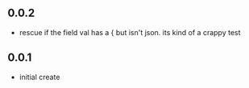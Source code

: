 ## 0.0.2
 - rescue if the field val has a { but isn't json.  its kind of a crappy test

## 0.0.1
 - initial create

